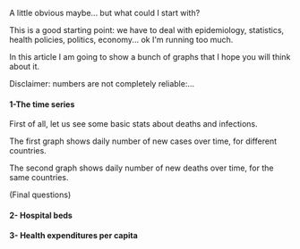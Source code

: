 <!-- wp:paragraph -->
<p>A little obvious maybe... but what could I start with? </p>
<!-- /wp:paragraph -->

<!-- wp:paragraph -->
<p>This is a good starting point: we have to deal with epidemiology, statistics, health policies, politics, economy... ok I'm running too much.</p>
<!-- /wp:paragraph -->

<!-- wp:paragraph -->
<p>In this article I am going to show a bunch of graphs that I hope you will think about it. </p>
<!-- /wp:paragraph -->

<!-- wp:paragraph -->
<p>Disclaimer: numbers are  not completely reliable:...</p>
<!-- /wp:paragraph -->

<!-- wp:heading {"level":4} -->
<h4>1-The time series</h4>
<!-- /wp:heading -->

<!-- wp:paragraph -->
<p>First of all, let us see some basic stats about deaths and infections. </p>
<!-- /wp:paragraph -->

<!-- wp:paragraph -->
<p>The first graph shows daily number of new cases over time, for different countries.</p>
<!-- /wp:paragraph -->

<!-- wp:paragraph -->
<p>The second graph shows daily number of new deaths over time, for the same countries.</p>
<!-- /wp:paragraph -->

<!-- wp:paragraph -->
<p>(Final questions)</p>
<!-- /wp:paragraph -->

<!-- wp:heading {"level":4} -->
<h4>2- Hospital beds</h4>
<!-- /wp:heading -->

<!-- wp:heading {"level":4} -->
<h4>3- Health expenditures per capita</h4>
<!-- /wp:heading -->
